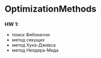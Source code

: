 # OptimizationMethods

### HW 1:

- поиск Фибоначчи
- метод секущих 
- метод Хука-Дживса
- метод Нелдера-Мида
